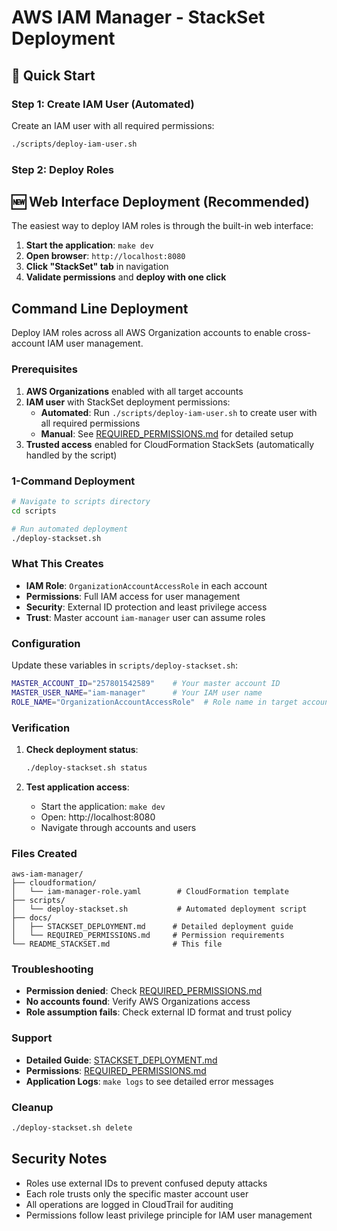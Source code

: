 # AWS IAM Manager - StackSet Deployment

## 🚀 Quick Start

### Step 1: Create IAM User (Automated)
Create an IAM user with all required permissions:
```bash
./scripts/deploy-iam-user.sh
```

### Step 2: Deploy Roles 
## 🆕 Web Interface Deployment (Recommended)

The easiest way to deploy IAM roles is through the built-in web interface:

1. **Start the application**: `make dev`
2. **Open browser**: `http://localhost:8080`
3. **Click "StackSet" tab** in navigation
4. **Validate permissions** and **deploy with one click**

## Command Line Deployment

Deploy IAM roles across all AWS Organization accounts to enable cross-account IAM user management.

### Prerequisites

1. **AWS Organizations** enabled with all target accounts
2. **IAM user** with StackSet deployment permissions:
   - **Automated**: Run `./scripts/deploy-iam-user.sh` to create user with all required permissions
   - **Manual**: See [REQUIRED_PERMISSIONS.md](docs/REQUIRED_PERMISSIONS.md) for detailed setup
3. **Trusted access** enabled for CloudFormation StackSets (automatically handled by the script)

### 1-Command Deployment

```bash
# Navigate to scripts directory
cd scripts

# Run automated deployment
./deploy-stackset.sh
```

### What This Creates

- **IAM Role**: `OrganizationAccountAccessRole` in each account
- **Permissions**: Full IAM access for user management
- **Security**: External ID protection and least privilege access
- **Trust**: Master account `iam-manager` user can assume roles

### Configuration

Update these variables in `scripts/deploy-stackset.sh`:

```bash
MASTER_ACCOUNT_ID="257801542589"    # Your master account ID
MASTER_USER_NAME="iam-manager"      # Your IAM user name
ROLE_NAME="OrganizationAccountAccessRole"  # Role name in target accounts
```

### Verification

1. **Check deployment status**:
   ```bash
   ./deploy-stackset.sh status
   ```

2. **Test application access**:
   - Start the application: `make dev`
   - Open: http://localhost:8080
   - Navigate through accounts and users

### Files Created

```
aws-iam-manager/
├── cloudformation/
│   └── iam-manager-role.yaml        # CloudFormation template
├── scripts/
│   └── deploy-stackset.sh           # Automated deployment script
├── docs/
│   ├── STACKSET_DEPLOYMENT.md      # Detailed deployment guide
│   └── REQUIRED_PERMISSIONS.md     # Permission requirements
└── README_STACKSET.md              # This file
```

### Troubleshooting

- **Permission denied**: Check [REQUIRED_PERMISSIONS.md](docs/REQUIRED_PERMISSIONS.md)
- **No accounts found**: Verify AWS Organizations access
- **Role assumption fails**: Check external ID format and trust policy

### Support

- **Detailed Guide**: [STACKSET_DEPLOYMENT.md](docs/STACKSET_DEPLOYMENT.md)
- **Permissions**: [REQUIRED_PERMISSIONS.md](docs/REQUIRED_PERMISSIONS.md)
- **Application Logs**: `make logs` to see detailed error messages

### Cleanup

```bash
./deploy-stackset.sh delete
```

## Security Notes

- Roles use external IDs to prevent confused deputy attacks
- Each role trusts only the specific master account user
- All operations are logged in CloudTrail for auditing
- Permissions follow least privilege principle for IAM user management